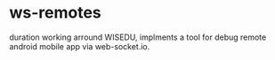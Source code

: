 # ws-remotes

duration working arround WISEDU, implments a tool for debug remote android mobile app via web-socket.io.
